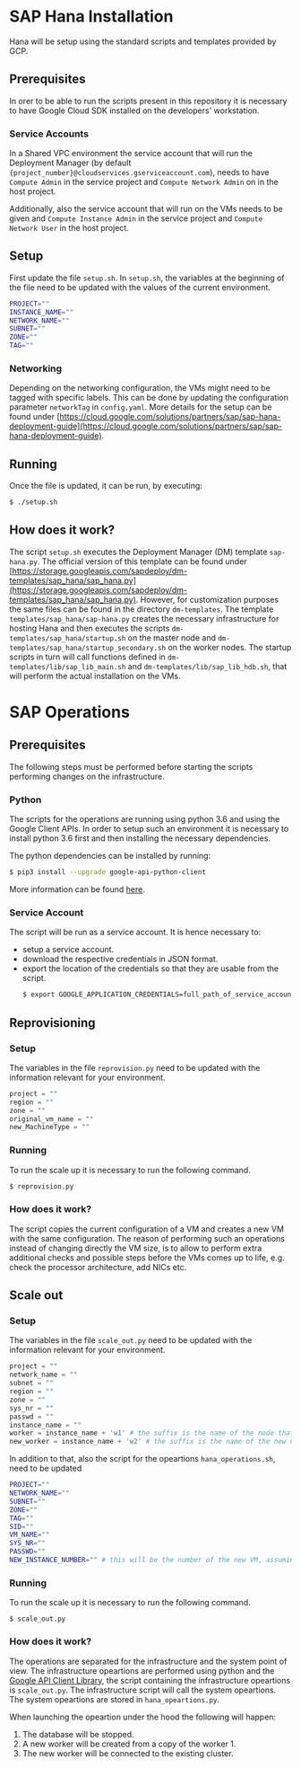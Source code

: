 # SAP Hana Installation
Hana will be setup using the standard scripts and templates provided by GCP.

## Prerequisites
In orer to be able to run the scripts present in this repository it is necessary to have Google Cloud SDK installed on the developers' workstation.

### Service Accounts
In a Shared VPC environment the service account that will run the Deployment Manager (by default `{project_number}@cloudservices.gserviceaccount.com`), needs to have `Compute Admin` in the service project and `Compute Network Admin` on in the host project.

Additionally, also the service account that will run on the VMs needs to be given  and `Compute Instance Admin` in the service project and `Compute Network User` in the host project.

## Setup
First update the file `setup.sh`. 
In `setup.sh`, the variables at the beginning of the file need to be updated with the values of the current environment.
```bash
PROJECT=""
INSTANCE_NAME=""
NETWORK_NAME=""
SUBNET=""
ZONE=""
TAG=""
```

### Networking
Depending on the networking configuration, the VMs might need to be tagged with specific labels. This can be done by updating the configuration parameter `networkTag` in `config.yaml`. More details for the setup can be found under [https://cloud.google.com/solutions/partners/sap/sap-hana-deployment-guide](https://cloud.google.com/solutions/partners/sap/sap-hana-deployment-guide).

## Running
Once the file is updated, it can be run, by executing:
```bash
$ ./setup.sh
```

## How does it work?
The script `setup.sh` executes the Deployment Manager (DM) template `sap-hana.py`. The official version of this template can be found under [https://storage.googleapis.com/sapdeploy/dm-templates/sap_hana/sap_hana.py](https://storage.googleapis.com/sapdeploy/dm-templates/sap_hana/sap_hana.py).
However, for customization purposes the same files can be found in the directory `dm-templates`.
The template `templates/sap_hana/sap-hana.py` creates the necessary infrastructure for hosting Hana and then executes the scripts `dm-templates/sap_hana/startup.sh` on the master node and `dm-templates/sap_hana/startup_secondary.sh` on the worker nodes. The startup scripts in turn will call functions defined in `dm-templates/lib/sap_lib_main.sh` and `dm-templates/lib/sap_lib_hdb.sh`, that will perform the actual installation on the VMs.

# SAP Operations

## Prerequisites
The following steps must be performed before starting the scripts performing changes on the infrastructure.

### Python

The scripts for the operations are running using python 3.6 and using the Google Client APIs.
In order to setup such an environment it is necessary to install python 3.6 first and then installing the necessary dependencies.

The python dependencies can be installed by running:
```bash
$ pip3 install --upgrade google-api-python-client
```

More information can be found [here](https://developers.google.com/api-client-library/python/start/installation).

### Service Account

The script will be run as a service account. It is hence necessary to:

* setup a service account.
* download the respective credentials in JSON format.
* export the location of the credentials so that they are usable from the script.
  ```bash
  $ export GOOGLE_APPLICATION_CREDENTIALS=full_path_of_service_account_credentials
  ```

## Reprovisioning
### Setup
The variables in the file `reprovision.py` need to be updated with the information relevant for your environment.
```python
project = ""
region = ""
zone = ""
original_vm_name = ""
new_MachineType = ""
```
### Running
To run the scale up it is necessary to run the following command. 
```bash
$ reprovision.py
```
### How does it work?
The script copies the current configuration of a VM and creates a new VM with the same configuration. The reason of performing such an operations instead of changing directly the VM size, is to allow to perform extra additional checks and possible steps before the VMs comes up to life, e.g. check the processor architecture, add NICs etc.

## Scale out
### Setup
The variables in the file `scale_out.py` need to be updated with the information relevant for your environment.
```python
project = ""
network_name = ""
subnet = ""
region = ""
zone = ""
sys_nr = ""
passwd = ""
instance_name = ""
worker = instance_name + 'w1' # the suffix is the name of the node that will be copied
new_worker = instance_name + 'w2' # the suffix is the name of the new node that will be added
```

In addition to that, also the script for the opeartions `hana_operations.sh`, need to be updated
```bash
PROJECT=""
NETWORK_NAME=""
SUBNET=""
ZONE=""
TAG=""
SID=""
VM_NAME=""
SYS_NR=""
PASSWD=""
NEW_INSTANCE_NUMBER="" # this will be the number of the new VM, assuming the vm will terminate with w${NEW_INSTANCE_NUMBER}
```

### Running
To run the scale up it is necessary to run the following command. 
```
$ scale_out.py
```
### How does it work?
The operations are separated for the infrastructure and the system point of view.
The infrastructure opeartions are performed using python and the [Google API Client Library](https://developers.google.com/api-client-library/python/), the script containing the infrastructure opeartions is `scale_out.py`. The infrastructure script will call the system opeartions.
The system opeartions are stored in `hana_opeartions.py`.

When launching the opeartion under the hood the following will happen:

1. The database will be stopped.
1. A new worker will be created from a copy of the worker 1.
1. The new worker will be connected to the existing cluster.
